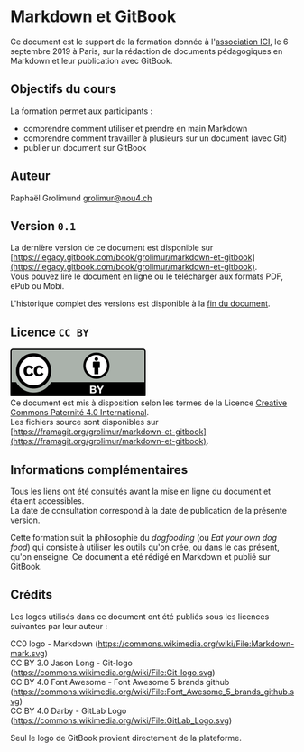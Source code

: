 # Markdown et GitBook

Ce document est le support de la formation donnée à l'[association ICI](https://associationici.fr), le 6 septembre 2019 à Paris, sur la rédaction de documents pédagogiques en Markdown et leur publication avec GitBook.


## Objectifs du cours

La formation permet aux participants :

* comprendre comment utiliser et prendre en main Markdown
* comprendre comment travailler à plusieurs sur un document (avec Git)
* publier un document sur GitBook


## Auteur
Raphaël Grolimund [grolimur@nou4.ch](mailto:grolimur@nous4.ch)   


## Version `0.1`
La dernière version de ce document est disponible sur [https://legacy.gitbook.com/book/grolimur/markdown-et-gitbook](https://legacy.gitbook.com/book/grolimur/markdown-et-gitbook).   
Vous pouvez lire le document en ligne ou le télécharger aux formats PDF, ePub ou Mobi.   

L'historique complet des versions est disponible à la [fin du document](versions.md).


## Licence `CC BY`
![logo-CC-BY](img/by.svg)   
Ce document est mis à disposition selon les termes de la Licence [Creative Commons Paternité 4.0 International](http://creativecommons.org/licenses/by/4.0/deed.fr).   
Les fichiers source sont disponibles sur [https://framagit.org/grolimur/markdown-et-gitbook](https://framagit.org/grolimur/markdown-et-gitbook).   


## Informations complémentaires
Tous les liens ont été consultés avant la mise en ligne du document et étaient accessibles.   
La date de consultation correspond à la date de publication de la présente version.   

Cette formation suit la philosophie du *dogfooding* (ou *Eat your own dog food*) qui consiste à utiliser les outils qu'on crée, ou dans le cas présent, qu'on enseigne. Ce document a été rédigé en Markdown et publié sur GitBook.

## Crédits

Les logos utilisés dans ce document ont été publiés sous les licences suivantes par leur auteur :

CC0 logo - Markdown (https://commons.wikimedia.org/wiki/File:Markdown-mark.svg)   
CC BY 3.0 Jason Long - Git-logo (https://commons.wikimedia.org/wiki/File:Git-logo.svg)   
CC BY 4.0 Font Awesome - Font Awesome 5 brands github (https://commons.wikimedia.org/wiki/File:Font_Awesome_5_brands_github.svg)   
CC BY 4.0 Darby - GitLab Logo (https://commons.wikimedia.org/wiki/File:GitLab_Logo.svg)   

Seul le logo de GitBook provient directement de la plateforme.

